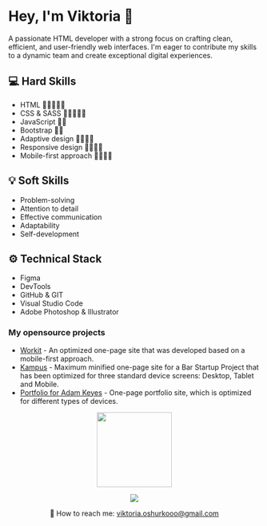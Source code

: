 # Hey, I'm Viktoria 👋
A passionate HTML developer with a strong focus on crafting clean, efficient, and user-friendly web interfaces. I'm eager to contribute my skills to a dynamic team and create exceptional digital experiences.



## 💻 Hard Skills
*   HTML 🌟🌟🌟🌟🌟
*   CSS & SASS 🌟🌟🌟🌟🌟
*   JavaScript 🌟🌟
*   Bootstrap 🌟🌟
*   Adaptive design 🌟🌟🌟🌟
*   Responsive design 🌟🌟🌟🌟
*   Mobile-first approach 🌟🌟🌟🌟



## 💡 Soft Skills
*   Problem-solving
*   Attention to detail
*   Effective communication
*   Adaptability
*   Self-development



## ⚙️ Technical Stack
*   Figma
*   DevTools
*   GitHub & GIT
*   Visual Studio Code
*   Adobe Photoshop & Illustrator



### My opensource projects
*   [Workit](https://github.com/kkkicko/landing-workit) - An optimized one-page site that was developed based on a mobile-first approach.
*   [Kampus](https://github.com/kkkicko/kkkicko.github.io) - Maximum minified one-page site for a Bar Startup Project that has been optimized for three standard device screens: Desktop, Tablet and Mobile.
*   [Portfolio for Adam Keyes](https://github.com/kkkicko/landing-portfolio) - One-page portfolio site, which is optimized for different types of devices.

<p align='center'>
   <img height=150 src="https://github-readme-stats.vercel.app/api/top-langs/?username=kkkicko&layout=compact"/>
</p>

<p align='center'>
   <a href="https://www.linkedin.com/in/viktoria-oshurko/">
       <img src="https://img.shields.io/badge/linkedin-%230077B5.svg?&style=for-the-badge&logo=linkedin&logoColor=white"/>
   </a>
</p>

<p align='center'>
   📧 How to reach me: <a href='mailto:viktoria.oshurkooo@gmail.com'>viktoria.oshurkooo@gmail.com</a>
</p>
